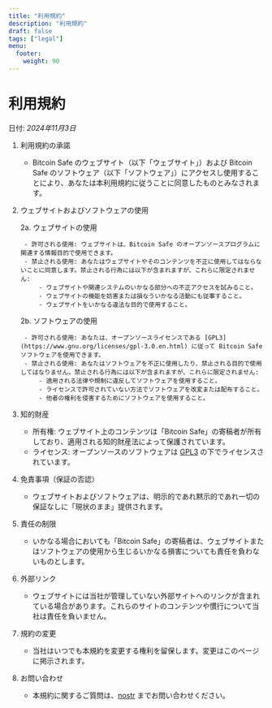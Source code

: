 ```yaml
---
title: "利用規約"
description: "利用規約"
draft: false
tags: ["legal"]
menu:
  footer:
    weight: 90
---
```


# 利用規約

日付: *2024年11月3日*

1. 利用規約の承諾

    - Bitcoin Safe のウェブサイト（以下「ウェブサイト」）および Bitcoin Safe のソフトウェア（以下「ソフトウェア」）にアクセスし使用することにより、あなたは本利用規約に従うことに同意したものとみなされます。

2. ウェブサイトおよびソフトウェアの使用

    2a. ウェブサイトの使用

        - 許可される使用: ウェブサイトは、Bitcoin Safe のオープンソースプログラムに関連する情報目的で使用できます。
        - 禁止される使用: あなたはウェブサイトやそのコンテンツを不正に使用してはならないことに同意します。禁止される行為には以下が含まれますが、これらに限定されません:
            - ウェブサイトや関連システムのいかなる部分への不正アクセスを試みること。
            - ウェブサイトの機能を妨害または損なういかなる活動にも従事すること。
            - ウェブサイトをいかなる違法な目的で使用すること。

    2b. ソフトウェアの使用

        - 許可される使用: あなたは、オープンソースライセンスである [GPL3](https://www.gnu.org/licenses/gpl-3.0.en.html) に従って Bitcoin Safe ソフトウェアを使用できます。
        - 禁止される使用: あなたはソフトウェアを不正に使用したり、禁止される目的で使用してはなりません。禁止される行為には以下が含まれますが、これらに限定されません:
            - 適用される法律や規制に違反してソフトウェアを使用すること。
            - ライセンスで許可されていない方法でソフトウェアを改変または配布すること。
            - 他者の権利を侵害するためにソフトウェアを使用すること。

3. 知的財産

    - 所有権: ウェブサイト上のコンテンツは「Bitcoin Safe」の寄稿者が所有しており、適用される知的財産法によって保護されています。
    - ライセンス: オープンソースのソフトウェアは [GPL3](https://www.gnu.org/licenses/gpl-3.0.en.html) の下でライセンスされています。


4. 免責事項（保証の否認）

    - ウェブサイトおよびソフトウェアは、明示的であれ黙示的であれ一切の保証なしに「現状のまま」提供されます。

5. 責任の制限

    - いかなる場合においても「Bitcoin Safe」の寄稿者は、ウェブサイトまたはソフトウェアの使用から生じるいかなる損害についても責任を負わないものとします。

6. 外部リンク

    - ウェブサイトには当社が管理していない外部サイトへのリンクが含まれている場合があります。これらのサイトのコンテンツや慣行について当社は責任を負いません。

7. 規約の変更

    - 当社はいつでも本規約を変更する権利を留保します。変更はこのページに掲示されます。

8. お問い合わせ

    - 本規約に関するご質問は、[nostr](https://yakihonne.com/users/npub1g9uhysae68vhvwwqel8v9enr9mg43rn4tpurs6a9g4jsrw6nl7lsplhs9v) までお問い合わせください。